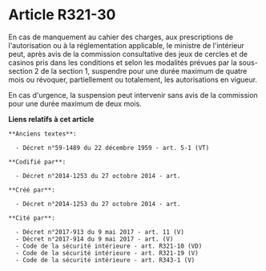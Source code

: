 # Article R321-30

En cas de manquement au cahier des charges, aux prescriptions de l'autorisation ou à la réglementation applicable, le
ministre de l'intérieur peut, après avis de la commission consultative des jeux de cercles et de casinos pris dans les
conditions et selon les modalités prévues par la sous-section 2 de la section 1, suspendre pour une durée maximum de quatre
mois ou révoquer, partiellement ou totalement, les autorisations en vigueur.

En cas d'urgence, la suspension peut intervenir sans avis de la commission pour une durée maximum de deux mois.

**Liens relatifs à cet article**

	**Anciens textes**:

	  - Décret n°59-1489 du 22 décembre 1959 - art. 5-1 (VT)

	**Codifié par**:

	  - Décret n°2014-1253 du 27 octobre 2014 - art.

	**Créé par**:

	  - Décret n°2014-1253 du 27 octobre 2014 - art.

	**Cité par**:

	  - Décret n°2017-913 du 9 mai 2017 - art. 11 (V)
	  - Décret n°2017-914 du 9 mai 2017 - art. (V)
	  - Code de la sécurité intérieure - art. R321-10 (VD)
	  - Code de la sécurité intérieure - art. R321-19 (V)
	  - Code de la sécurité intérieure - art. R343-1 (V)
